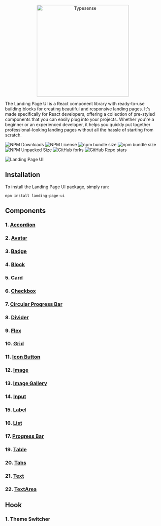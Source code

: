 
<p align="center">
  <a href="https://ui.nafisbd.com"><img src="https://ui.nafisbd.com/full-logo.svg" alt="Typesense" width="298" /></a> 
</p>

<p align="center">

The Landing Page UI is a React component library with ready-to-use building blocks for creating beautiful and responsive landing pages. It's made specifically for React developers, offering a collection of pre-styled components that you can easily plug into your projects. Whether you're a beginner or an experienced developer, it helps you quickly put together professional-looking landing pages without all the hassle of starting from scratch.
</p>

<p align="center">

![NPM Downloads](https://img.shields.io/npm/dm/landing-page-ui)
![NPM License](https://img.shields.io/npm/l/landing-page-ui)
![npm bundle size](https://img.shields.io/bundlephobia/min/landing-page-ui)
![npm bundle size](https://img.shields.io/bundlephobia/minzip/landing-page-ui)
![NPM Unpacked Size](https://img.shields.io/npm/unpacked-size/landing-page-ui)
![GitHub forks](https://img.shields.io/github/forks/NafisMahmudAyon/ui)
![GitHub Repo stars](https://img.shields.io/github/stars/NafisMahmudAyon/ui)</p>

![Landing Page UI](https://ui.nafisbd.com/hero-img.png)

<!-- ## Features

- **Responsive Design**: All components are built with responsiveness in mind, ensuring that your landing page looks great on various devices and screen sizes.
- **Easy Customization**: Each component comes with customizable props, allowing you to tailor the appearance and behavior to suit your specific needs.
- **Modular and Reusable**: Components are designed to be modular and reusable, promoting code reuse and maintainability.
- **Modern Design**: The components feature modern and visually appealing designs, helping to create engaging landing pages that leave a lasting impression on visitors. -->

## Installation

To install the Landing Page UI package, simply run:

``` node
npm install landing-page-ui
```

## Components

<!-- ### 1. Block -->

<!-- The `Block` component is a container element that allows you to wrap other components or content within it. It provides flexibility in styling and layout, allowing you to apply custom styles or classes to encapsulate specific sections of your UI. -->

<!-- ```jsx
import { Block } from 'landing-page-ui'

<Block>
  ...
</Block>
``` -->

<!-- #### props:

| Prop | Type | Description |
|---|---|----------|
| tagName | String | It can be any HTML Tag name. `h1`, `h2`, `h3`, ...., `p`, `div` etc. Default value is `div`. |
| style | String | This props is like className for the `Block` component. |
|isLink| Boolean | Indicates whether the Block should behave as a link. |
| linkTo | String | The URL to which the Block should navigate if it is a link. |
| target | String | Specifies the target window or frame when the link is clicked. |
| variant | String | Specifies the variant of the `Block` component. This prop can be used to apply predefined styles or behavior variations to the Block. | -->

<!-- ### 2. Text -->

<!-- The `Text` component is used for displaying textual content such as headings, paragraphs, or any other text-based information. It supports various text formatting options like font size, color, weight, and alignment, allowing you to customize the appearance of text in your UI.

```jsx
import { Text } from 'landing-page-ui'

<Text>
  ...
</Text>
```

#### props:

| Prop | Type | Description |
|---|---|----------|
| tagName | String | It can be any HTML Tag name. ```h1```, ```h2```, ```h3```, ...., ```p```, ```div``` etc. Default value is ```div```. |
| style | String | This props is like className for the ```Wrapper``` component. |
|isLink| Boolean | Indicates whether the Wrapper should behave as a link. |
| linkTo | String | The URL to which the Wrapper should navigate if it is a link. |
| target | String | Specifies the target window or frame when the link is clicked. |
| variant | String | Specifies the variant of the `Text` component. This prop can be used to apply predefined styles or behavior variations to the wrapper. | -->

<!-- ### 3. Image -->

<!-- The `Image` component is used to display images within your application. It provides support for loading and displaying images from different sources, including local files or remote URLs. Additionally, it allows you to set attributes such as alt text, caption, lazyload, and styling properties to control the presentation of images.

Furthermore, the `Image` component supports a lightbox feature, allowing users to view larger versions of the image in a modal overlay when clicked. This feature enhances the user experience by providing a convenient way to inspect images in detail without navigating away from the current page.

```jsx
import { Image } from 'landing-page-ui'

<Image />
```

#### props:

| Prop | Type | Description |
|---|---|----------|
| tagName | String | It can be any HTML Tag name. ```h1```, ```h2```, ```h3```, ...., ```p```, ```div``` etc. Default value is ```div```. |
| style | String | This props is like className for the ```Wrapper``` component. |
| src | String | The URL or path to the image file. |
|isLink| Boolean | Indicates whether the Wrapper should behave as a link. |
| linkTo | String | The URL to which the Wrapper should navigate if it is a link. |
| target | String | Specifies the target window or frame when the link is clicked. |
| imageStyle | String | Additional styling applied to the image element. |
| altText | String | Alternative Text for the Image. |
|captionEnabled | Boolean | Indicates whether the image caption should be displayed. |
| imageCaption | String | The caption text for the image. |
| captionStyle | String | Styling applied to the image caption. |
| lightBox | Boolean | Specifies whether the lightbox feature is enabled for the image. |
| lightBoxStyle | String | Additional styling applied to the lightbox container. |
| lightBoxImageSrc | String | The URL or path to the larger image displayed in the lightbox. |
| lightBoxImageStyle | String | Additional styling applied to the image in the lightbox. |
| lightBoxCaption | String | The caption text displayed in the lightbox. |
| lightBoxCaptionEnabled | String | Indicates whether the caption is enabled in the lightbox. |
| lightBoxCaptionStyle | String | Styling applied to the caption in the lightbox. |
| closeButtonStyle | String | Styling applied to the close button in the lightbox. |
| lazyLoad | Boolean | Specifies whether lazy loading of the image is enabled. |
| variant | String | Specifies the variant of the `Image` component. This prop can be used to apply predefined styles or behavior variations to the wrapper. | -->

<!-- ### 4. Image Gallery -->

<!-- The `Image Gallery` component is a collection of images displayed in a gallery layout. It allows users to browse through multiple images with navigation controls such as arrows or thumbnails. This component is ideal for showcasing a collection of photos or visual content in a visually appealing manner. -->

<!-- ### 5. Grid -->

<!-- The `Grid` component is a layout container that arranges its child elements in a grid-like structure. It provides a flexible and responsive layout system, allowing you to define the number of columns, row spacing, and column spacing. Grids are commonly used for organizing content in a structured and orderly manner. -->

<!-- ### 6. Flex -->

<!-- The `Flex` component is a layout container that uses a flexible box model to arrange its child elements. It allows you to create flexible and dynamic layouts by specifying properties such as flex direction, alignment, and ordering. Flex layouts are well-suited for building responsive designs and complex UI arrangements. -->

<!-- ### 7. Accordion -->

<!-- The `Accordion` component is a collapsible content container that allows users to expand or collapse sections of content. It consists of a series of panels, each containing a header and a collapsible body. Accordion panels are commonly used for presenting information in a compact and organized manner, such as FAQs or product features. -->

<!-- ### 8. Tabs -->

<!-- The `Tabs` component is a navigational interface that organizes content into separate tabs. Each tab represents a distinct section of content, allowing users to switch between them easily. Tabs are useful for presenting multiple pieces of related information within a confined space while maintaining a clear and structured layout. -->

<!-- ### 9. Icon -->

<!-- This Icon component allows you to display an icon or image and supports various icon libraries like Material Icons, Bootstrap Icons, and Font Awesome. It also provides options for styling the icon and handling click events. Additionally, it dynamically loads the necessary stylesheet based on the specified icon library. -->

<!-- ### 9. Icon Button -->

<!-- The `Icon Button` component is a clickable button element that displays an icon or image. It is commonly used for triggering actions or functions within the application, such as submitting forms, navigating to different pages, or toggling menu items. Icon buttons provide a visually intuitive way to interact with the user interface. -->

<!-- ### 10. List -->

<!-- The `List` component is used for displaying a collection of items in a vertical or horizontal list format. It supports various list types, including ordered lists (numbered) and unordered lists (bulleted). Lists are versatile components that can be customized and styled to meet different design requirements. -->

<!-- ### 11. Avatar -->

<!-- ### 12. Badge -->

<!-- ### 13. Theme Switcher Hook -->

### 1. [Accordion](https://ui.nafisbd.com/components/accordion)

### 2. [Avatar](https://ui.nafisbd.com/components/avatar)

### 3. [Badge](https://ui.nafisbd.com/components/badge)

### 4. [Block](https://ui.nafisbd.com/components/block)

### 5. [Card](https://ui.nafisbd.com/components/card)

### 6. [Checkbox](https://ui.nafisbd.com/components/checkbox)

### 7. [Circular Progress Bar](https://ui.nafisbd.com/components/circular-progress-bar)

### 8. [Divider](https://ui.nafisbd.com/components/divider)

### 9. [Flex](https://ui.nafisbd.com/components/flex)

### 10. [Grid](https://ui.nafisbd.com/components/grid)

### 11. [Icon Button](https://ui.nafisbd.com/components/icon-button)

### 12. [Image](https://ui.nafisbd.com/components/image)

### 13. [Image Gallery](https://ui.nafisbd.com/components/image-gallery)

### 14. [Input](https://ui.nafisbd.com/components/input)

### 15. [Label](https://ui.nafisbd.com/components/label)

### 16. [List](https://ui.nafisbd.com/components/list)

### 17. [Progress Bar](https://ui.nafisbd.com/components/progress-bar)

<!-- ### 18. [Radio](https://ui.nafisbd.com/components/radio) -->

### 19. [Table](https://ui.nafisbd.com/components/table)

### 20. [Tabs](https://ui.nafisbd.com/components/tabs)

### 21. [Text](https://ui.nafisbd.com/components/text)

### 22. [TextArea](https://ui.nafisbd.com/components/textarea)

## Hook

### 1. Theme Switcher
